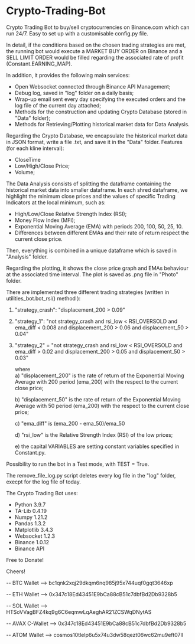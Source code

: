 # Crypto-Trading-Bot
Crypto Trading Bot to buy/sell cryptocurrencies on Binance.com which can run 24/7. Easy to set up with a customisable config.py file. 

In detail, if the conditions based on the chosen trading strategies are met, the running bot would execute a MARKET BUY ORDER on Binance and a SELL LIMIT ORDER would be filled regarding the associated rate of profit (Constant.EARNING_MAP). 

In addition, it provides the following main services:
- Open Websocket connected through Binance API Management;
- Debug log, saved in "log" folder on a daily basis;
- Wrap-up email sent every day specifying the executed orders and the log file of the current day attached;
- Methods for the construction and updating  Crypto Database (stored in  "Data" folder);
- Methods for Retrieving/Plotting  historical market data for Data Analysis.

Regarding the Crypto Database, we encapsulate the historical market data in JSON format, write a file .txt, and save it in the "Data" folder. Features (for each kline interval):
- CloseTime
- Low/High/Close Price;
- Volume;

The Data Analysis consists of splitting the dataframe containing the historical market data into smaller dataframe. In each shred dataframe, we highlight the minimum close prices  and the values of specific Trading Indicators at the local minimum, such as:

- High/Low/Close Relative Strength Index (RSI);
- Money Flow Index (MFI);
- Exponential Moving Average (EMA) with periods 200, 100, 50, 25, 10.
- Differences between different EMAs and their rate of return respect the current close price.

Then, everything is combined in a unique dataframe which is saved in "Analysis" folder. 

Regarding the plotting, it shows the close price graph and EMAs behaviour at the associated time interval. The plot is saved as .png file in "Photo" folder.

There are implemented three different trading strategies (written in utilities_bot.bot_rsi() method ):
1) "strategy_crash": "displacement_200 > 0.09"
2) "strategy_1": "not strategy_crash   and  rsi_low < RSI_OVERSOLD  and  ema_diff < 0.008 and displacement_200 > 0.06 and displacement_50 > 0.04"
3) "strategy_2" =  "not strategy_crash   and  rsi_low < RSI_OVERSOLD  and  ema_diff > 0.02 and displacement_200 > 0.05 and displacement_50 > 0.03"
		
   where  
   a) "displacement_200" is the rate of return of the Exponential Moving Average with 200 period (ema_200) with the respect to the current close price;
   
   b) "displacement_50" is the rate of return of the Exponential Moving Average with 50 period (ema_200) with the respect to the current close price;
   
   c) "ema_diff" is  (ema_200 - ema_50)/ema_50
   
   d) "rsi_low" is the Relative Strength Index (RSI) of the low prices;
   
   e) the capital VARIABLES are setting constant variables specified in Constant.py.

Possibility to run the bot in a Test mode, with TEST = True.

The remove_file_log.py script deletes every log file in the "log" folder, execpt for the log file of today.


The Crypto Trading Bot uses:
- Python 3.9.7
- TA-Lib 0.4.19
- Numpy 1.21.2
- Pandas 1.3.2
- Matplotlib 3.4.3
- Websocket 1.2.3
- Binance 1.0.12
- Binance API












Free to Donate!

Cheers!

-- BTC Wallet --> bc1qnk2xqj29dkqm6nq985j95x744uqf0gqt3646xp

-- ETH Wallet --> 0x347c18Ed43451E9bCa88cB51c7dbfBd2Db9328b5

-- SOL Wallet --> HTSoVVagBFZ4kq9g6C6eqmwLqAeghAR21ZCSWqDNytAS

-- AVAX C-Wallet --> 0x347c18Ed43451E9bCa88cB51c7dbfBd2Db9328b5

-- ATOM Wallet --> cosmos10tlelp6u5x74u3dw58qezt06wc62mu9eft07ll
